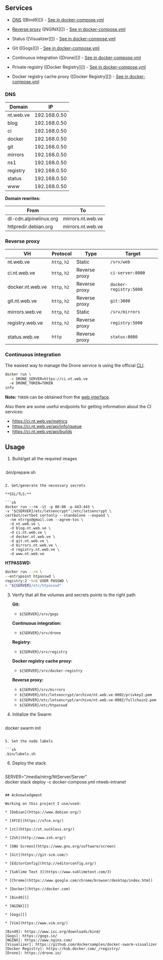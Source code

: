 ## Services

* [DNS](#dns) ([Bind9][]) - [See in docker-compose.yml](docker-compose.yml#L5)

* [Reverse proxy](#reverse-proxy) ([NGINX][]) - [See in docker-compose.yml](docker-compose.yml#L124)

* Status ([Visualizer][]) - [See in docker-compose.yml](docker-compose.yml#L21)

* Git ([Gogs][]) - [See in docker-compose.yml](docker-compose.yml#L35)

* Continuous integration ([Drone][]) - [See in docker-compose.yml](docker-compose.yml#L81)

* Private registry ([Docker Registry][]) - [See in docker-compose.yml](docker-compose.yml#L51)

* Docker registry cache proxy ([Docker Registry][]) - [See in docker-compose.yml](docker-compose.yml#L65)

### DNS

Domain | IP
-------|---
nt.web.ve | 192.168.0.50
blog | 192.168.0.50
ci | 192.168.0.50
docker | 192.168.0.50
git | 192.168.0.50
mirrors | 192.168.0.50
ns1 | 192.168.0.50
registry | 192.168.0.50
status | 192.168.0.50
www | 192.168.0.50

**Domain rewrites:**

From | To
-----|---
dl-cdn.alpinelinux.org | mirrors.nt.web.ve
httpredir.debian.org | mirrors.nt.web.ve

### Reverse proxy

VH | Protocol | Type | Target
---|----------|------|-------
nt.web.ve | `http`, `h2` | Static | `/srv/web`
ci.nt.web.ve | `http`, `h2` | Reverse proxy | `ci-server:8000`
docker.nt.web.ve | `http`, `h2` | Reverse proxy | `docker-registry:5000`
git.nt.web.ve | `http`, `h2` | Reverse proxy | `git:3000`
mirrors.web.ve | `http`, `h2` | Static | `/srv/mirrors`
registry.web.ve | `http`, `h2` | Reverse proxy | `registry:5000`
status.web.ve | `http` | Reverse proxy | `status:8080`

### Continuous integration

The easiest way to manage the Drone service is using the official
[CLI](http://docs.drone.io/cli-installation/).

```sh
docker run \
  -e DRONE_SERVER=https://ci.nt.web.ve
  -e DRONE_TOKEN=TOKEN
info
```

**Note:** `TOKEN` can be obtained from the
[web interface](https://ci.nt.web.ve/account/token).

Also there are some useful endpoints for getting information about the CI
services:

* https://ci.nt.web.ve/metrics
* https://ci.nt.web.ve/api/info/queue
* https://ci.nt.web.ve/api/builds

## Usage

1. Build/get all the required images

   ```sh
.bin/prepare.sh
   ```

2. Get/generate the necessary secrets

   **SSL/TLS:**

   ```sh
docker run --rm -it -p 80:80 -p 443:443 \
 -v "${SERVER}/etc/letsencrypt":/etc/letsencrypt \
   certbot/certbot certonly --standalone --expand \
     -nm ntrrgx@gmail.com --agree-tos \
     -d nt.web.ve \
     -d blog.nt.web.ve \
     -d ci.nt.web.ve \
     -d docker.nt.web.ve \
     -d git.nt.web.ve \
     -d mirrors.nt.web.ve \
     -d registry.nt.web.ve \
     -d www.nt.web.ve
   ```

   **HTPASSWD:**

   ```sh
docker run --rm \
 --entrypoint htpasswd \
registry:2 -bnB USER PASSWD \
 > "${SERVER}/etc/htpasswd"
   ```

3. Verify that all the volumes and secrets points to the right path

   **Git:**

   * `${SERVER}/srv/gogs`

   **Continuous integration:**

   * `${SERVER}/srv/drone`

   **Registry:**

   * `${SERVER}/srv/registry`

   **Docker registry cache proxy:**

   * `${SERVER}/srv/docker-registry`

   **Reverse proxy:**

   * `${SERVER}/srv/mirrors`
   * `${SERVER}/etc/letsencrypt/archive/nt.web.ve-0002/privkey2.pem`
   * `${SERVER}/etc/letsencrypt/archive/nt.web.ve-0002/fullchain2.pem`
   * `${SERVER}/etc/htpasswd`

4. Initialize the Swarm

   ```sh
docker swarm init
   ```

5. Set the node labels

   ```sh
.bin/labels.sh
   ```

6. Deploy the stack

   ```sh
SERVER="/media/ntrrg/NtServer/Server" \
docker stack deploy -c docker-compose.yml ntweb-intranet
   ```

## Acknowledgment

Working on this project I use/used:

* [Debian](https://www.debian.org/)

* [XFCE](https://xfce.org/)

* [st](https://st.suckless.org/)

* [Zsh](http://www.zsh.org/)

* [GNU Screen](https://www.gnu.org/software/screen)

* [Git](https://git-scm.com/)

* [EditorConfig](http://editorconfig.org/)

* [Sublime Text 3](https://www.sublimetext.com/3)

* [Chrome](https://www.google.com/chrome/browser/desktop/index.html)

* [Docker](https://docker.com)

* [Bind9][]

* [NGINX][]

* [Gogs][]

* [Vim](https://www.vim.org/)

[Bind9]: https://www.isc.org/downloads/bind/
[Gogs]: https://gogs.io/
[NGINX]: https://www.nginx.com/
[Visualizer]: https://github.com/dockersamples/docker-swarm-visualizer
[Docker Registry]: https://hub.docker.com/_/registry/
[Drone]: https://drone.io/

